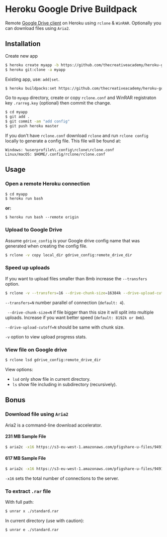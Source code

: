 # Heroku Google Drive Buildpack

Remote [Google Drive client][heroku-drive] on Heroku using `rclone` & `WinRAR`.
Optionally you can download files using `Aria2`.

## Installation
Create new app

```bash
$ heroku create myapp -b https://github.com/thecreativeacademy/heroku-google-drive.git
$ heroku git:clone -a myapp
```

Existing app, use: `add|set`.

```bash
$ heroku buildpacks:set https://github.com/thecreativeacademy/heroku-google-drive.git -a myapp
```

Go to `myapp` directory, create or copy `rclone.conf` and WinRAR registraton 
key `.rarreg.key` (optional) then commit the change.

```bash
$ cd myapp
$ git add .
$ git commit -am "add config"
$ git push heroku master
```

If you don't have `rclone.conf` download `rclone` and run `rclone config` 
locally to generate a config file. This file will be found at:

```text
Windows: %userprofile%\.config\rclone\rclone.conf
Linux/macOS: $HOME/.config/rclone/rclone.conf
```

## Usage

### Open a remote Heroku connection

```bash
$ cd myapp
$ heroku run bash
```

**or:**

```
$ heroku run bash --remote origin
```

### Upload to Google Drive

Assume `gdrive_config` is your Google drive config name that was generated 
when creating the config file. 

```bash
$ rclone -v copy local_dir gdrive_config:remote_drive_dir
```

### Speed up uploads

If you want to upload files smaller than 8mb increase the `--transfers` option.

```bash
$ rclone -v --transfers=16 --drive-chunk-size=16384k --drive-upload-cutoff=16384k copy local_dir gdrive_config:remote_drive_dir
 ```
 
`--transfers=N` number parallel of connection (`default: 4`).

` --drive-chunk-size=N` if file bigger than this size it will split into 
multiple uploads. Increase if you want better speed (`default: 8192k or 8mb`).

`--drive-upload-cutoff=N` should be same with chunk size.

`-v` option to view upload progress stats.

### View file on Google drive

```bash
$ rclone lsd gdrive_config:remote_drive_dir
```

View options:

- `lsd` only show file in current directory.
- `ls` show file including in subdirectory (recursively).

## Bonus

### Download file using `Aria2`

Aria2 is a command-line download accelerator.

#### 231 MB Sample File

```bash
$ aria2c -x16 https://s3-eu-west-1.amazonaws.com/pfigshare-u-files/9491437/standard.rar
```

#### 617 MB Sample File

```bash
$ aria2c -x16 https://s3-eu-west-1.amazonaws.com/pfigshare-u-files/9491434/sample.rar
```

`-x16` sets the total number of connections to the server.

### To extract `.rar` file

With full path:

```bash
$ unrar x ./standard.rar
```

In current directory (use with caution):

```bash
$ unrar e ./standard.rar
```

[heroku-drive]: https://github.com/thecreativeacademy/heroku-google-drive

